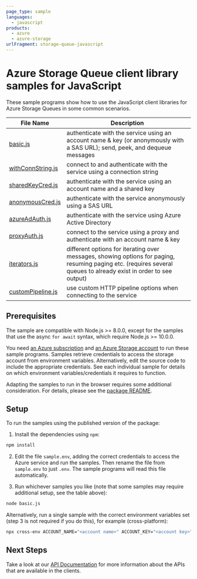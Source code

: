 ```yaml
---
page_type: sample
languages:
  - javascript
products:
  - azure
  - azure-storage
urlFragment: storage-queue-javascript
---
```


# Azure Storage Queue client library samples for JavaScript

These sample programs show how to use the JavaScript client libraries for Azure Storage Queues in some common scenarios.

| **File Name**                       | **Description**                                                                                                                                                   |
| ----------------------------------- | ----------------------------------------------------------------------------------------------------------------------------------------------------------------- |
| [basic.js][basic]                   | authenticate with the service using an account name & key (or anonymously with a SAS URL); send, peek, and dequeue messages                                       |
| [withConnString.js][withconnstring] | connect to and authenticate with the service using a connection string                                                                                            |
| [sharedKeyCred.js][sharedkeycred]   | authenticate with the service using an account name and a shared key                                                                                              |
| [anonymousCred.js][anonymouscred]   | authenticate with the service anonymously using a SAS URL                                                                                                         |
| [azureAdAuth.js][azureadauth]       | authenticate with the service using Azure Active Directory                                                                                                        |
| [proxyAuth.js][proxyauth]           | connect to the service using a proxy and authenticate with an account name & key                                                                                  |
| [iterators.js][iterators]           | different options for iterating over messages, showing options for paging, resuming paging etc. (requires several queues to already exist in order to see output) |
| [customPipeline.js][custompipeline] | use custom HTTP pipeline options when connecting to the service                                                                                                   |

## Prerequisites

The sample are compatible with Node.js >= 8.0.0, except for the samples that use the async `for await` syntax, which require Node.js >= 10.0.0.

You need [an Azure subscription][freesub] and [an Azure Storage account][azstorage] to run these sample programs. Samples retrieve credentials to access the storage account from environment variables. Alternatively, edit the source code to include the appropriate credentials. See each individual sample for details on which environment variables/credentials it requires to function.

Adapting the samples to run in the browser requires some additional consideration. For details, please see the [package README][package].

## Setup

To run the samples using the published version of the package:

1. Install the dependencies using `npm`:

```bash
npm install
```

2. Edit the file `sample.env`, adding the correct credentials to access the Azure service and run the samples. Then rename the file from `sample.env` to just `.env`. The sample programs will read this file automatically.

3. Run whichever samples you like (note that some samples may require additional setup, see the table above):

```bash
node basic.js
```

Alternatively, run a single sample with the correct environment variables set (step 3 is not required if you do this), for example (cross-platform):

```bash
npx cross-env ACCOUNT_NAME="<account name>" ACCOUNT_KEY="<account key>" node basic.js
```

## Next Steps

Take a look at our [API Documentation][apiref] for more information about the APIs that are available in the clients.

[anonymouscred]: https://github.com/Azure/azure-sdk-for-js/tree/master/sdk/storage/storage-queue/samples/javascript/anonymousCred.js
[azureadauth]: https://github.com/Azure/azure-sdk-for-js/tree/master/sdk/storage/storage-queue/samples/javascript/azureAdAuth.js
[basic]: https://github.com/Azure/azure-sdk-for-js/tree/master/sdk/storage/storage-queue/samples/javascript/basic.js
[custompipeline]: https://github.com/Azure/azure-sdk-for-js/tree/master/sdk/storage/storage-queue/samples/javascript/customPipeline.js
[iterators]: https://github.com/Azure/azure-sdk-for-js/tree/master/sdk/storage/storage-queue/samples/javascript/iterators.js
[proxyauth]: https://github.com/Azure/azure-sdk-for-js/tree/master/sdk/storage/storage-queue/samples/javascript/proxyAuth.js
[sharedkeycred]: https://github.com/Azure/azure-sdk-for-js/tree/master/sdk/storage/storage-queue/samples/javascript/sharedKeyCred.js
[withconnstring]: https://github.com/Azure/azure-sdk-for-js/tree/master/sdk/storage/storage-queue/samples/javascript/withConnString.js
[apiref]: https://aka.ms/azsdk/js/docs/ref/storage-queue
[azstorage]: https://docs.microsoft.com/azure/storage/common/storage-account-overview
[freesub]: https://azure.microsoft.com/free/
[package]: https://github.com/Azure/azure-sdk-for-js/tree/master/sdk/storage/storage-queue/README.md
